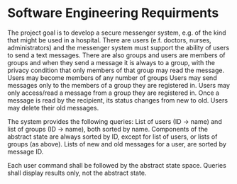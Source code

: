 # Software Engineering Requirments
The project goal is to develop a secure messenger system, e.g. of the kind that might be used in a hospital. 
There are users (e.f. doctors, nurses, administrators) and the messenger system must support the ability of users to send a text messages. There are also groups and users are members of groups and when they send a message it is always to a group, with the privacy condition that only members of that group may read the message. Users may become members of any number of groups Users may send messages only to the members of a group they are registered in. Users may only access/read a message from a group they are registered in. Once a message is read by the recipient, its status changes from new to old. Users may delete their old messages.

The system provides the following queries: List of users (ID → name) and list of groups (ID → name), both sorted by name. Components of the abstract state are always sorted by ID, except for list of users, or lists of groups (as above). Lists of new and old messages for a user, are sorted by message ID.

Each user command shall be followed by the abstract state space. Queries shall display results only, not the abstract state.
